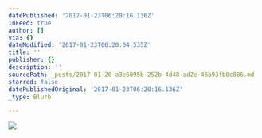 ```yaml
---
datePublished: '2017-01-23T06:20:16.136Z'
inFeed: true
author: []
via: {}
dateModified: '2017-01-23T06:20:04.535Z'
title: ''
publisher: {}
description: ''
sourcePath: _posts/2017-01-20-a3e6095b-252b-4d48-ad2e-46b93fb0c886.md
starred: false
datePublishedOriginal: '2017-01-23T06:20:16.136Z'
_type: Blurb

---
```

![](https://the-grid-user-content.s3-us-west-2.amazonaws.com/24d00eb0-6908-49f7-9391-5257d9879007.png)